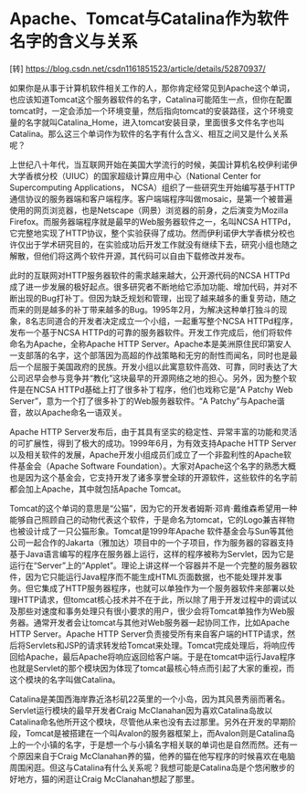 
# Apache、Tomcat与Catalina作为软件名字的含义与关系

[转] https://blog.csdn.net/csdn1161851523/article/details/52870937/

如果你是从事于计算机软件相关工作的人，那你肯定经常见到Apache这个单词，也应该知道Tomcat这个服务器软件的名字，Catalina可能陌生一点，但你在配置tomcat时，一定会添加一个环境变量，然后指向tomcat的安装路径，这个环境变量的名字就叫Catalina_Home，进入tomcat安装目录，里面很多文件名字也叫Catalina。那么这三个单词作为软件的名字有什么含义、相互之间又是什么关系呢？

上世纪八十年代，当互联网开始在美国大学流行的时候，美国计算机名校伊利诺伊大学香槟分校（UIUC）的国家超级计算应用中心（National Center for Supercomputing Applications， NCSA）组织了一些研究生开始编写基于HTTP通信协议的服务器端和客户端程序。客户端端程序叫做mosaic，是第一个被普遍使用的网页浏览器，也是Netscape（网景）浏览器的前身，之后演变为Mozilla Firefox。而服务器端程序就是最早的Web服务器软件之一，名叫NCSA HTTPd，它完整地实现了HTTP协议，整个实验获得了成功。然而伊利诺伊大学香槟分校也许仅出于学术研究目的，在实验成功后开发工作就没有继续下去，研究小组也随之解散，但他们将这两个软件开源，其代码可以自由下载修改并发布。

此时的互联网对HTTP服务器软件的需求越来越大，公开源代码的NCSA HTTPd成了进一步发展的极好起点。很多研究者不断地给它添加功能、增加代码，并对不断出现的Bug打补丁。但因为缺乏规划和管理，出现了越来越多的重复劳动，随之而来的则是越多的补丁带来越多的Bug。1995年2月，为解决这种单打独斗的现象，8名志同道合的开发者决定成立一个小组，一起重写整个NCSA HTTPd程序，发布一个基于NCSA HTTPd的可靠的服务器软件。开发工作完成后，他们将软件命名为Apache，全称Apache HTTP Server。Apache本是美洲原住民印第安人一支部落的名字，这个部落因为高超的作战策略和无穷的耐性而闻名，同时也是最后一个屈服于美国政府的民族。开发小组以此寓意软件高效、可靠，同时表达了大公司迟早会参与竞争并“教化”这块最早的开源网络之地的担心。另外，因为整个软件是在NCSA HTTPd基础上打了很多补丁程序，他们也戏称它是“A Patchy Web Server”，意为一个打了很多补丁的Web服务器软件。“A Patchy”与Apache谐音，故以Apache命名一语双关。

Apache HTTP Server发布后，由于其具有坚实的稳定性、异常丰富的功能和灵活的可扩展性，得到了极大的成功。1999年6月，为有效支持Apache HTTP Server以及相关软件的发展，Apache开发小组成员们成立了一个非盈利性的Apache软件基金会（Apache Software Foundation）。大家对Apache这个名字的熟悉大概也是因为这个基金会，它支持开发了诸多享誉全球的开源软件，这些软件的名字前都会加上Apache，其中就包括Apache Tomcat。

Tomcat的这个单词的意思是“公猫”，因为它的开发者姆斯·邓肯·戴维森希望用一种能够自己照顾自己的动物代表这个软件，于是命名为tomcat，它的Logo兼吉祥物也被设计成了一只公猫形象。Tomcat是1999年Apache 软件基金会与Sun等其他公司一起合作的Jakarta（雅加达）项目中的一个子项目，作为服务器的容器支持基于Java语言编写的程序在服务器上运行，这样的程序被称为Servlet，因为它是运行在“Server”上的“Applet”。理论上讲这样一个容器并不是一个完整的服务器软件，因为它只能运行Java程序而不能生成HTML页面数据，也不能处理并发事务。但它集成了HTTP服务器程序，也就可以单独作为一个服务器软件来部署以处理HTTP请求，但tomcat核心技术并不在于此，所以除了用于开发过程中的调试以及那些对速度和事务处理只有很小要求的用户，很少会将Tomcat单独作为Web服务器。通常开发者会让tomcat与其他对Web服务器一起协同工作，比如Apache HTTP Server。Apache HTTP Server负责接受所有来自客户端的HTTP请求，然后将Servlets和JSP的请求转发给Tomcat来处理。Tomcat完成处理后，将响应传回给Apache，最后Apache将响应返回给客户端。于是在tomcat中运行Java程序也就是Servlet的那个模块因为体现了tomcat最核心特点而引起了大家的重视，而这个模块的名字叫做Catalina。

Catalina是美国西海岸靠近洛杉矶22英里的一个小岛，因为其风景秀丽而著名。Servlet运行模块的最早开发者Craig McClanahan因为喜欢Catalina岛故以Catalina命名他所开这个模块，尽管他从来也没有去过那里。另外在开发的早期阶段，Tomcat是被搭建在一个叫Avalon的服务器框架上，而Avalon则是Catalina岛上的一个小镇的名字，于是想一个与小镇名字相关联的单词也是自然而然。还有一个原因来自于Craig McClanahan养的猫，他养的猫在他写程序的时候喜欢在电脑周围闲逛。但这与Catalina有什么关系呢？我想可能是Catalina岛是个悠闲散步的好地方，猫的闲逛让Craig McClanahan想起了那里。
